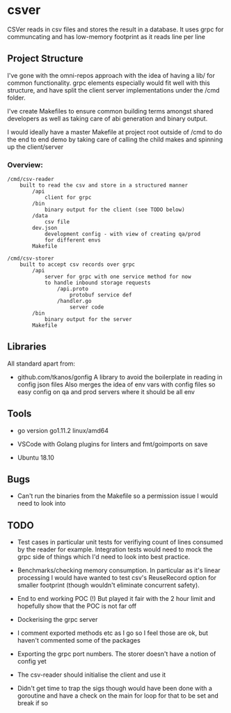 # csver

CSVer reads in csv files and stores the result in a database.
It uses grpc for communcating and has low-memory footprint as it reads line per line

## Project Structure

I've gone with the omni-repos approach with the idea of having a lib/ for common functionality. grpc elements especially would fit well with this structure, and have split the client server implementations under the /cmd folder.

I've create Makefiles to ensure common building terms amongst shared developers as well as taking care of abi generation and binary output.

I would ideally have a master Makefile at project root outside of /cmd to do the end to end demo by taking care of calling the child makes and spinning up the client/server

### Overview:

```text
/cmd/csv-reader
    built to read the csv and store in a structured manner
        /api
            client for grpc
        /bin
            binary output for the client (see TODO below)
        /data
            csv file
        dev.json
            development config - with view of creating qa/prod
            for different envs
        Makefile

/cmd/csv-storer
    built to accept csv records over grpc
        /api
            server for grpc with one service method for now
            to handle inbound storage requests
                /api.proto
                    protobuf service def
                /handler.go
                    server code
        /bin
            binary output for the server
        Makefile
```

## Libraries

All standard apart from:

* github.com/tkanos/gonfig
    A library to avoid the boilerplate in reading in config json files
    Also merges the idea of env vars with config files so easy config 
    on qa and prod servers where it should be all env

## Tools

* go version go1.11.2 linux/amd64

* VSCode with Golang plugins for linters and fmt/goimports on save

* Ubuntu 18.10

## Bugs

* Can't run the binaries from the Makefile so a permission issue I would need to look into

## TODO

* Test cases in particular unit tests for verifiying count of lines consumed by the reader for example. Integration tests would need to mock the grpc side of things which I'd need to look into best practice.

* Benchmarks/checking memory consumption. In particular as it's linear processing I would have wanted to test csv's ReuseRecord option for smaller footprint (though wouldn't eliminate concurrent safety).

* End to end working POC (!) But played it fair with the 2 hour limit and hopefully show that the POC is not far off

* Dockerising the grpc server

* I comment exported methods etc as I go so I feel those are ok, but haven't commented some of the packages

* Exporting the grpc port numbers. The storer doesn't have a notion of config yet

* The csv-reader should initialise the client and use it

* Didn't get time to trap the sigs though would have been done with a goroutine and have a check on the main for loop for that to be set and break if so
